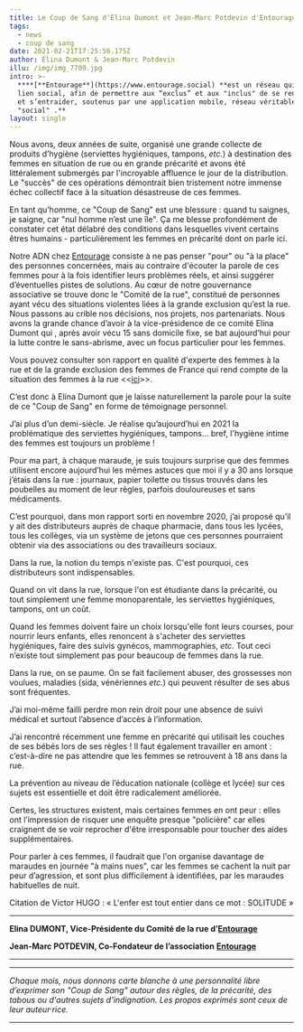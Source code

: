 ```yaml
---
title: Le Coup de Sang d'Élina Dumont et Jean-Marc Potdevin d'Entourage
tags:
  - news
  - coup de sang
date: 2021-02-21T17:25:50.175Z
author: Élina Dumont & Jean-Marc Potdevin
illu: /img/img_7709.jpg
intro: >-
  ****[**Entourage**](https://www.entourage.social) **est un réseau qui crée du
  lien social, afin de permettre aux “exclus” et aux "inclus" de se rencontrer
  et s’entraider, soutenus par une ​application ​mobile, réseau véritablement
  "social" .**
layout: single
---
```

Nous avons, deux années de suite, organisé une grande collecte de produits​ d’hygiène (serviettes hygiéniques, tampons, _etc._) à destination des femmes en situation de rue ou en grande précarité et avons été littéralement submergés par l'incroyable affluence le jour de la distribution. Le "succès" de ces opérations démontrait bien tristement notre immense échec collectif face à la situation désastreuse de ces femmes.

En tant qu’homme, ce "Coup de Sang" est une blessure : quand tu saignes, je saigne, car "nul homme n’est une île". Ça me blesse profondément de constater cet état délabré des conditions dans lesquelles vivent certains êtres humains - particulièrement les femmes en précarité dont on parle ici.

Notre ADN chez [Entourage](https://www.entourage.social) consiste à ne pas penser "pour" ou "à la place" des personnes concernées, mais au contraire d'écouter la parole de ces femmes pour à la fois identifier leurs problèmes réels, et ainsi suggérer d’éventuelles pistes de solutions. Au cœur de notre gouvernance associative se trouve donc le "Comité de la rue", constitué de personnes ayant vécu des situations violentes liées à la grande exclusion qu’est la rue. Nous passons au crible nos décisions, nos projets, nos partenariats. Nous avons la grande chance d’avoir à la vice-présidence de ce comité Elina Dumont qui , après avoir vécu 15 sans domicile fixe, se bat aujourd’hui pour la lutte contre le sans-abrisme, avec un focus particulier pour les femmes.

Vous pouvez consulter son rapport en qualité d'experte des femmes à la rue et de la grande exclusion des femmes de France qui rend compte de la situation des femmes à la rue <<[ici](www.iledefrance.fr/femmes-la-rue-le-rapport-delina-dumont)>>.

C’est donc à Elina Dumont que je laisse naturellement la parole pour la suite de ce "Coup de Sang" en forme de témoignage personnel.

J’ai plus d’un demi-siècle. Je réalise qu’aujourd’hui en 2021 la problématique des serviettes hygiéniques, tampons... bref, l'hygiène intime des femmes est toujours un problème !

Pour ma part, à chaque maraude, je suis toujours surprise que des femmes utilisent encore aujourd’hui les mêmes astuces que moi il y a 30 ans lorsque j’étais dans la rue : journaux, papier toilette ou tissus trouvés dans les poubelles au moment de leur règles, parfois douloureuses et sans médicaments.

C’est pourquoi, dans mon rapport sorti en novembre 2020, j’ai proposé qu’il y ait des distributeurs auprès de chaque pharmacie, dans tous les lycées, tous les collèges, via un système de jetons que ces personnes pourraient obtenir via des associations ou des travailleurs sociaux.

Dans la rue, la notion du temps n'existe pas. C'est pourquoi, ces distributeurs sont indispensables.

Quand on vit dans la rue, lorsque l'on est étudiante dans la précarité, ou tout simplement une femme monoparentale, les serviettes hygiéniques, tampons, ont un coût.

Quand les femmes doivent faire un choix lorsqu'elle font leurs courses, pour nourrir leurs enfants, elles renoncent à s'acheter des serviettes hygiéniques, faire des suivis gynécos, mammographies, _etc._ Tout ceci n’existe tout simplement pas pour beaucoup de femmes dans la rue.

Dans la rue, on se paume. On se fait facilement abuser, des grossesses non voulues, maladies (sida, vénériennes _etc._) qui peuvent résulter de ses abus sont fréquentes.

J’ai moi-même failli perdre mon rein droit pour une absence de suivi médical et surtout l’absence d’accès à l’information.

J’ai rencontré récemment une femme en précarité qui utilisait les couches de ses bébés lors de ses règles ! Il faut également travailler en amont : c’est-à-dire ne pas attendre que les femmes se retrouvent à 18 ans dans la rue.

La prévention au niveau de l’éducation nationale (collège et lycée) sur ces sujets est essentielle et doit être radicalement améliorée.

Certes, les structures existent, mais certaines femmes en ont peur : elles ont l’impression de risquer une enquête presque "policière" car elles craignent de se voir reprocher d'être irresponsable pour toucher des aides supplémentaires.

Pour parler à ces femmes, il faudrait que l'on organise davantage de maraudes en journée "à mains nues", car les femmes se cachent la nuit par peur d’agression, et sont plus difficilement à identifiées, par les maraudes habituelles de nuit.

Citation de Victor HUGO : « L'enfer est tout entier dans ce mot : SOLITUDE » 

- - -

**Elina DUMONT, Vice-Présidente du Comité de la rue d’**[**Entourage**](https://www.entourage.social)

**Jean-Marc POTDEVIN, Co-Fondateur de l’association** [**Entourage**](https://www.entourage.social)

- - -

- - -

_Chaque mois, nous donnons carte blanche à une personnalité libre d’exprimer son "Coup de Sang" autour des règles, de la précarité, des tabous ou d'autres sujets d'indignation. Les propos exprimés sont ceux de leur auteur·rice._

- - -
